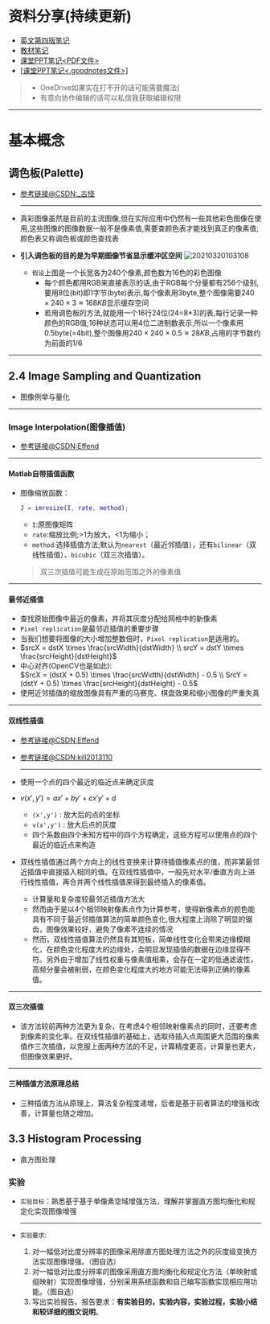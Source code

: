 <!--
 * @Author: your name
 * @Date: 2021-03-12 15:20:33
 * @LastEditTime: 2021-03-24 14:58:19
 * @LastEditors: Please set LastEditors
 * @Description: In User Settings Edit
 * @FilePath: \junior-lessons_second-term\数字图像处理\DigitalImageProcessing.md
-->
# 资料分享(持续更新)
- [英文第四版笔记<iCloud>](https://www.icloud.com/iclouddrive/0n1hoYXE5HSN8I8yj7kkNglMw#Digital_Image_Processing_4th_Edition_%5BRafael_C._Gonzalez%5D)
- [教材笔记<OneDrive>](https://1drv.ms/u/s!Agvl5Ir7iUevllq25QUUhc0-M9MZ?e=g8vsS8)
- [课堂PPT笔记<OneDrive><PDF文件>](https://1drv.ms/b/s!Agvl5Ir7iUevlmClzv3bGbV7SRDA?e=R6BNoB)
- [[课堂PPT笔记<OneDrive><.goodnotes文件>]](https://1drv.ms/u/s!Agvl5Ir7iUevlmEZBUZP263AFXKZ?e=w9c4L4)
> - OneDrive如果实在打不开的话可能需要魔法(
> - 有意向协作编辑的话可以私信我获取编辑权限


---
# 基本概念

## 调色板(Palette)
- [参考链接@CSDN:_古怪](https://blog.csdn.net/shen_gan/article/details/8114285)

  ---
- 真彩图像虽然是目前的主流图像,但在实际应用中仍然有一些其他彩色图像在使用,这些图像的图像数据一般不是像素值,需要查颜色表才能找到真正的像素值;颜色表又称调色板或颜色查找表
- **引入调色板的目的是为早期图像节省显示缓冲区空间**
  ![20210320103108](http:qpokg4i30.hn-bkt.clouddn.com/img/20210320103108.png)
  - `假设`上图是一个长宽各为240个像素,颜色数为16色的彩色图像
    - 每个颜色都用RGB来直接表示的话,由于RGB每个分量都有256个级别,要用8位(bit)即1字节(byte)表示,每个像素用3byte,整个图像需要$240 \times 240 \times 3 \approx 168KB$显示缓存空间
    - 若用调色板的方法,就能用一个16行24位(24=8*3)的表,每行记录一种颜色的RGB值;16种状态可以用4位二进制数表示,所以一个像素用0.5byte(=4bit),整个图像用$240 \times 240 \times 0.5 \approx 28KB$,占用的字节数约为前面的1/6

---
## 2.4 Image Sampling and Quantization
- 图像例举与量化

---
### Image Interpolation(图像插值)
- [参考链接@CSDN:Effend](https://blog.csdn.net/Effend/article/details/82870144)

---
#### Matlab自带插值函数
- 图像缩放函数：
  ```Matlab
  J = imresize(I, rate, method);
  ```
  - `I`:原图像矩阵
  - `rate`:缩放比例;>1为放大，<1为缩小；
  - `method`:选择插值方法;默认为`nearest`（最近邻插值），还有`bilinear`（双线性插值）、`bicubic`（双三次插值）。
  > 双三次插值可能生成在原始范围之外的像素值

---
#### 最邻近插值
- 查找原始图像中最近的像素，并将其灰度分配给网格中的新像素
- `Pixel replication`是最邻近插值的重要步骤
- 当我们想要将图像的大小增加整数倍时，`Pixel replication`是适用的。
- $srcX = dstX \times \frac{srcWidth}{dstWidth} \\ srcY = dstY \times \frac{srcHeight}{dstHeight}$
- 中心对齐(OpenCV也是如此):  
  $SrcX = (dstX + 0.5) \times \frac{srcWidth}{dstWidth} - 0.5 \\ SrcY = (dstY + 0.5) \times \frac{srcHeight}{dstHeight} - 0.5$
- 使用近邻插值的缩放图像具有严重的马赛克、棋盘效果和缩小图像的严重失真


---
#### 双线性插值
- [参考链接@CSDN:Effend](https://blog.csdn.net/Effend/article/details/82996871)
- [参考链接@CSDN:kill2013110](https://blog.csdn.net/kill2013110/article/details/108124737)

  ---
- 使用一个点的四个最近的临近点来确定灰度
- $v(x',y') = ax' + by' + cx'y' +d$
  - `(x',y')` : 放大后的点的坐标
  - `v(x',y')` : 放大后点的灰度 
  - 四个系数由四个未知方程中的四个方程确定，这些方程可以使用点的四个最近的临近点来构造
- 双线性插值通过两个方向上的线性变换来计算待插值像素点的值，而非第最邻近插值中直接插入相同的值。在双线性插值中，一般先对水平/垂直方向上进行线性插值，再合并两个线性插值来得到最终插入的像素值。
  - 计算量和复杂度较最邻近插值方法大
  - 然而由于是以4个相邻映射像素点作为计算参考，使得新像素点的颜色能具有不同于最近邻插值算法的简单颜色变化,很大程度上消除了明显的锯齿，图像效果较好，避免了像素不连续的情况
  - 然而，双线性插值算法仍然具有其短板，简单线性变化会带来边缘模糊化，在颜色变化程度大的边缘处，会明显发现插值的数据在边缘显得不符。另外由于增加了线性权重与像素值相乘，会存在一定的低通滤波性，高频分量会被削弱，在颜色变化程度大的地方可能无法得到正确的像素值。


---
#### 双三次插值
- 该方法较前两种方法更为复杂，在考虑4个相邻映射像素点的同时，还要考虑到像素的变化率。在双线性插值的基础上，选取待插入点周围更大范围的像素值作三次插值，以克服上面两种方法的不足，计算精度更高，计算量也更大，但图像效果更好。


---
#### 三种插值方法原理总结
- 三种插值方法从原理上，算法复杂程度递增，后者是基于前者算法的增强和改善，计算量也随之增加。




## 3.3 Histogram Processing
- 直方图处理

### 实验
- `实验目标`：熟悉基于基于单像素空域增强方法，理解并掌握直方图均衡化和规定化实现图像增强
  
  ---
- `实验要求`:
  1. 对一幅低对比度分辨率的图像采用除直方图处理方法之外的灰度级变换方法实现图像增强。（图自选）
  2. 对一幅低对比度分辨率的图像采用直方图均衡化和规定化方法（单映射或组映射）实现图像增强，分别采用系统函数和自己编写函数实现相应用功能。（图自选）
  3. 写出实验报告。报告要求：**有实验目的，实验内容，实验过程，实验小结和较详细的图文说明**。



